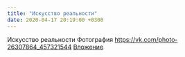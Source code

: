 ```yaml
---
title: "Искусство реальности"
date: 2020-04-17 20:19:00 +0300
---
```


Искусство реальности
Фотография
<a class="vk-attach" href="https://vk.com/photo-26307864_457321544">https://vk.com/photo-26307864_457321544</a>
<a class="vk-attach" href="https://vk.com/photo-26307864_457321544">Вложение</a>
